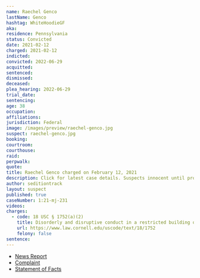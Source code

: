 ```yaml
---
name: Raechel Genco
lastName: Genco
hashtag: WhiteHoodieGF
aka:
residence: Pennsylvania
status: Convicted
date: 2021-02-12
charged: 2021-02-12
indicted:
convicted: 2022-06-29
acquitted:
sentenced:
dismissed:
deceased:
plea_hearing: 2022-06-29
trial_date:
sentencing:
age: 38
occupation:
affiliations:
jurisdiction: Federal
image: /images/preview/raechel-genco.jpg
suspect: raechel-genco.jpg
booking:
courtroom:
courthouse:
raid:
perpwalk:
quote:
title: Raechel Genco charged on February 12, 2021
description: Click for latest case details. Suspects innocent until proven guilty.
author: seditiontrack
layout: suspect
published: true
caseNumber: 1:21-mj-231
videos:
charges:
  - code: 18 USC § 1752(a)(2)
    title: Disorderly and disruptive conduct in a restricted building or grounds
    url: https://www.law.cornell.edu/uscode/text/18/1752
    felony: false
sentence:
---
```


- [News Report](http://levittownnow.com/2021/02/25/bristol-twp-woman-charged-as-part-of-capitol-insurrection-investigation/)
- [Complaint](https://extremism.gwu.edu/sites/g/files/zaxdzs2191/f/Raechel%20Genco%20Criminal%20Complaint.pdf)
- [Statement of Facts](https://www.justice.gov/usao-dc/case-multi-defendant/file/1371391/download)
